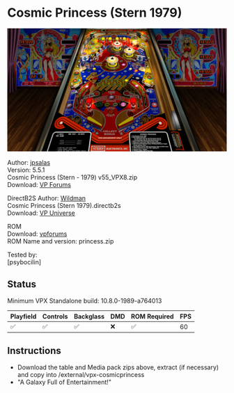 # Cosmic Princess (Stern 1979)

![Table Preview](../../images/vpx-cosmicprincess.jpg)

Author: [jpsalas](https://www.vpforums.org/index.php?showuser=277)  
Version: 5.5.1  
Cosmic Princess (Stern - 1979) v55_VPX8.zip  
Download: [VP Forums](https://www.vpforums.org/index.php?app=downloads&showfile=14219)

DirectB2S
Author: [Wildman](https://vpuniverse.com/profile/5-wildman/)  
Cosmic Princess (Stern 1979).directb2s  
Download: [VP Universe](https://vpuniverse.com/files/file/2219-cosmic-princessstern-1979/)  

ROM  
Download: [vpforums](https://www.vpforums.org/index.php?app=downloads&showfile=736)  
ROM Name and version: princess.zip  
  
Tested by:  
[psybocilin]

## Status 

Minimum VPX Standalone build: 10.8.0-1989-a764013

| Playfield | Controls | Backglass | DMD | ROM Required | FPS | 
|-----------|----------|-----------|-----|--------------|-----|
| :white_check_mark: | :white_check_mark: | :white_check_mark: | :x: | :white_check_mark: | 60 |

## Instructions

- Download the table and Media pack zips above, extract (if necessary) and copy into /external/vpx-cosmicprincess 
- "A Galaxy Full of Entertainment!"
